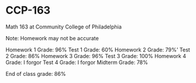 # CCP-163
Math 163 at Community College of Philadelphia

Note: Homework may not be accurate

Homework 1 Grade: 96%
Test 1 Grade: 60%
Homework 2 Grade: 79%'
Test 2 Grade: 86%
Homework 3 Grade: 96%
Test 3 Grade: 100%
Homework 4 Grade: I forgor
Test 4 Grade: I forgor
Midterm Grade: 78%

End of class grade: 86%
